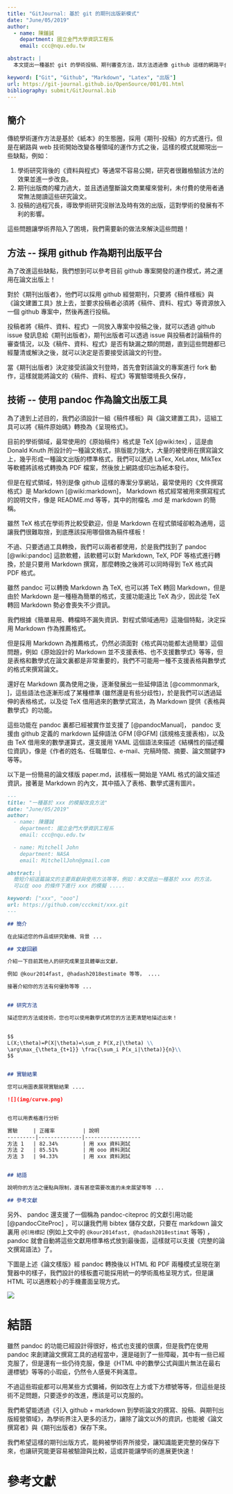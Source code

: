```yaml
---
title: "GitJournal: 基於 git 的期刊出版新模式"
date: "June/05/2019"
author:
  - name: 陳鍾誠
    department: 國立金門大學資訊工程系
    email: ccc@nqu.edu.tw

abstract: |
  本文提出一種基於 git 的學術投稿、期刊審查方法，該方法透過像 github 這樣的網路平台，讓投稿者與期刊之間能夠更順暢運作，也讓除了論文以外的學術資源，像是《原始碼、資料、還有測試工具》等資源，能夠更有效地公開並接受檢驗。

keyword: ["Git", "Github", "Markdown", "Latex", "出版"]
url: https://git-journal.github.io/OpenSource/001/01.html
bibliography: submit/GitJournal.bib
---
```


## 簡介

傳統學術運作方法是基於《紙本》的生態圈，採用《期刊-投稿》的方式進行。但是在網路與 web 技術開始改變各種領域的運作方式之後，這樣的模式就顯現出一些缺點，例如：

1. 學術研究背後的《資料與程式》等通常不容易公開，研究者很難檢驗該方法的效果並進一步改良。
2. 期刊出版商的權力過大，並且透過壟斷論文商業權來營利，未付費的使用者通常無法閱讀這些研究論文。
3. 投稿的過程冗長，導致學術研究沒辦法及時有效的出版，這對學術的發展有不利的影響。

這些問題讓學術界陷入了困境，我們需要新的做法來解決這些問題！

## 方法 -- 採用 github 作為期刊出版平台

為了改進這些缺點，我們想到可以參考目前 github 專案開發的運作模式，將之運用在論文出版上！

對於《期刊出版者》，他們可以採用 github 經營期刊，只要將《稿件樣板》與《論文建置工具》放上去，並要求投稿者必須將《稿件、資料、程式》等資源放入一個 github 專案中，然後再進行投稿。

投稿者將《稿件、資料、程式》一同放入專案中投稿之後，就可以透過 github issue 發訊息給《期刊出版者》，期刊出版者可以透過 issue 與投稿者討論稿件的審查情況，以及《稿件、資料、程式》是否有缺漏之類的問題，直到這些問題都已經釐清或解決之後，就可以決定是否要接受該論文的刊登。

當《期刊出版者》決定接受該論文刊登時，首先會對該論文的專案進行 fork 動作，這樣就能將論文的《稿件、資料、程式》等實驗環境長久保存，

## 技術 -- 使用 pandoc 作為論文出版工具

為了達到上述目的，我們必須設計一組《稿件樣板》與《論文建置工具》，這組工具可以將《稿件原始碼》轉換為《呈現格式》。

目前的學術領域，最常使用的《原始稿件》格式是 TeX [@wiki:tex] ，這是由 Donald Knuth 所設計的一種論文格式，排版能力強大，大量的被使用在撰寫論文上，幾乎形成一種論文出版的標準格式，我們可以透過 LaTex, XeLatex, MikTex 等軟體將該格式轉換為 PDF 檔案，然後放上網路或印出為紙本發行。

但是在程式領域，特別是像 github 這樣的專案分享網站，最常使用的《文件撰寫格式》是 Markdown [@wiki:markdown]， Markdown 格式經常被用來撰寫程式的說明文件，像是 README.md 等等，其中的附檔名 .md 是 markdown 的簡稱。

雖然 TeX 格式在學術界比較受歡迎，但是 Markdown 在程式領域卻較為通用，這讓我們很難取捨，到底應該採用哪個做為稿件樣板！

不過、只要透過工具轉換，我們可以兩者都使用，於是我們找到了 pandoc [@wiki:pandoc] 這款軟體，該軟體可以對 Markdown, TeX, PDF 等格式進行轉換，於是只要用 Markdown 撰寫，那麼轉換之後將可以同時得到 TeX 格式與 PDF 格式。

雖然 pandoc 可以轉換 Markdown 為 TeX, 也可以將 TeX 轉回 Markdown，但是由於 Markdown 是一種極為簡單的格式，支援功能遠比 TeX 為少，因此從 TeX 轉回 Markdown 勢必會喪失不少資訊。

我們根據《簡單易用、轉檔時不漏失資訊、對程式領域通用》這幾個特點，決定採用 Markdown 作為推薦格式。

但是採用 Markdown 為推薦格式，仍然必須面對《格式與功能都太過簡單》這個問題，例如《原始設計的 Markdown 並不支援表格、也不支援數學式》等等，但是表格和數學式在論文裏都是非常重要的，我們不可能用一種不支援表格與數學式的格式來撰寫論文。

還好在 Markdown 廣為使用之後，逐漸發展出一些延伸語法 [@commonmark, ]，這些語法也逐漸形成了某種標準 (雖然還是有些分歧性)，於是我們可以透過延伸的表格格式，以及從 TeX 借用過來的數學式寫法，為 Markdown 提供《表格與數學式》的功能。

這些功能在 pandoc 裏都已經被實作並支援了 [@pandocManual]， pandoc 支援由 github 定義的 markdown 延伸語法 GFM [@GFM] (該規格支援表格)，以及由 TeX 借用來的數學運算式，還支援用 YAML 這個語法來描述《結構性的描述欄位資訊》，像是《作者的姓名、任職單位、e-mail、完稿時間、摘要、論文關鍵字》等等。

以下是一份簡易的論文樣版 paper.md，該樣板一開始是 YAML 格式的論文描述資訊，接著是 Markdown 的內文，其中插入了表格、數學式還有圖片。

```markdown
---
title: "一種基於 xxx 的模擬改良方法"
date: "June/05/2019"
author:
  - name: 陳鍾誠
    department: 國立金門大學資訊工程系 
    email: ccc@nqu.edu.tw

  - name: Mitchell John
    department: NASA
    email: MitchellJohn@gmail.com

abstract: |
  簡短介紹這篇論文的主要貢獻與使用方法等等，例如：本文提出一種基於 xxx 的方法，
  可以在 ooo 的條件下進行 xxx 的模擬 .....

keyword: ["xxx", "ooo"]
url: https://github.com/ccckmit/xxx.git
---

## 簡介

在此描述您的作品或研究動機、背景 ...

## 文獻回顧

介紹一下目前其他人的研究成果並具體舉出文獻，

例如 @kour2014fast, @hadash2018estimate 等等， ....

接著介紹你的方法有何優勢等等 ...


## 研究方法

描述您的方法或技術，您也可以使用數學式將您的方法更清楚地描述出來！


$$
L(X;\theta)=P(X|\theta)=\sum_z P(X,z|\theta) \\
\arg\max_{\theta_{t+1}} \frac{\sum_i P(x_i|\theta)}{n}\\
$$


## 實驗結果

您可以用圖表展現實驗結果 ....

![](img/curve.png)


也可以用表格進行分析

實驗     | 正確率         | 說明
---------|--------------|------------------
方法 1   | 82.34%        | 用 xxx 資料測試
方法 2   | 85.51%        | 用 ooo 資料測試
方法 3   | 94.33%        | 用 xxx 資料測試


## 結語

說明你的方法之優點與限制，還有甚麼需要改進的未來展望等等 ...

## 參考文獻
```

另外、 pandoc 還支援了一個稱為 pandoc-citeproc 的文獻引用功能 [@pandocCiteProc] ，可以讓我們用 bibtex 儲存文獻，只要在 markdown 論文裏用 `@引用標記` (例如上文中的 `@kour2014fast, @hadash2018estimat` 等等) ， pandoc 就會自動將這些文獻用標準格式放到最後面，這樣就可以支援《完整的論文撰寫語法》了。


下圖是上述《論文樣版》經 pandoc 轉換後以 HTML 和 PDF 兩種模式呈現在瀏覽器中的樣子，我們設計的樣板盡可能採用統一的學術風格呈現方式，但是讓 HTML 可以適應較小的手機畫面呈現方式。

![](./img/mdExampleHtml.png)


# 結語

雖然 pandoc 的功能已經設計得很好，格式也支援的很廣，但是我們在使用 pandoc 來創建論文撰寫工具的過程當中，還是碰到了一些障礙，其中有一些已經克服了，但是還有一些仍待克服，像是《HTML 中的數學公式與圖片無法在最右邊標號》等等的小瑕疵，仍然令人感覺不夠滿意。

不過這些瑕疵都可以用某些方式彌補，例如改在上方或下方標號等等，但這些是技術不足問題，只要逐步的改進，應該是可以克服的。

我們希望能透過《引入 github + markdown 到學術論文的撰寫、投稿、與期刊出版經營領域》，為學術界注入更多的活力，讓除了論文以外的資訊，也能被《論文撰寫者》與《期刊出版者》保存下來。

我們希望這樣的期刊出版方式，能夠被學術界所接受，讓知識能更完整的保存下來，也讓研究能更容易被驗證與比較，這或許能讓學術的進展更快速！

# 參考文獻
